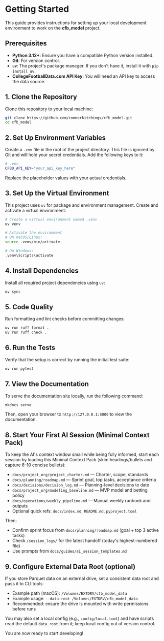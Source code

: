 # Getting Started

This guide provides instructions for setting up your local development environment to work on the
**cfb_model** project.

## Prerequisites

- **Python 3.12+**: Ensure you have a compatible Python version installed.
- **Git**: For version control.
- **`uv`**: The project's package manager. If you don't have it, install it with `pip install uv`.
- **CollegeFootballData.com API Key**: You will need an API key to access the data source.

## 1. Clone the Repository

Clone this repository to your local machine:

```bash
git clone https://github.com/connorkitchings/cfb_model.git
cd cfb_model
```

## 2. Set Up Environment Variables

Create a `.env` file in the root of the project directory. This file is ignored by Git and will hold
your secret credentials. Add the following keys to it:

```bash
# .env
CFBD_API_KEY="your_api_key_here"
```

Replace the placeholder values with your actual credentials.

## 3. Set Up the Virtual Environment

This project uses `uv` for package and environment management. Create and activate a virtual environment:

```bash
# Create a virtual environment named .venv
uv venv

# Activate the environment
# On macOS/Linux:
source .venv/bin/activate

# On Windows:
.venv\Scripts\activate
```

## 4. Install Dependencies

Install all required project dependencies using `uv`:

```bash
uv sync
```

## 5. Code Quality

Run formatting and lint checks before committing changes:

```bash
uv run ruff format .
uv run ruff check .
```

## 6. Run the Tests

Verify that the setup is correct by running the initial test suite:

```bash
uv run pytest
```

## 7. View the Documentation

To serve the documentation site locally, run the following command:

```bash
mkdocs serve
```

Then, open your browser to `http://127.0.0.1:8000` to view the documentation.

## 8. Start Your First AI Session (Minimal Context Pack)

To keep the AI's context window small while being fully informed, start each session by loading this
Minimal Context Pack (skim headings/bullets and capture 6–10 concise bullets):

- `docs/project_org/project_charter.md` — Charter, scope, standards
- `docs/planning/roadmap.md` — Sprint goal, top tasks, acceptance criteria
- `docs/decisions/decision_log.md` — Planning-level decisions to date
- `docs/project_org/modeling_baseline.md` — MVP model and betting policy
- `docs/operations/weekly_pipeline.md` — Manual weekly runbook and outputs
- Optional quick refs: `docs/index.md`, `README.md`, `pyproject.toml`

Then:

- Confirm sprint focus from `docs/planning/roadmap.md` (goal + top 3 active tasks)
- Check `/session_logs/` for the latest handoff (today's highest-numbered file)
- Use prompts from `docs/guides/ai_session_templates.md`

## 9. Configure External Data Root (optional)

If you store Parquet data on an external drive, set a consistent data root and pass it to CLI tools:

- Example path (macOS): `/Volumes/EXTDRV/cfb_model_data`
- Example usage: `--data-root /Volumes/EXTDRV/cfb_model_data`
- Recommended: ensure the drive is mounted with write permissions before runs

You may also set a local config (e.g., `config/local.toml`) and have scripts read the default
`data_root` from it; keep local config out of version control.

You are now ready to start developing!
